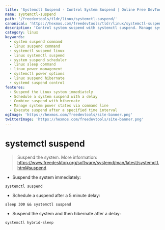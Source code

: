 ```yaml
---
title: 'Systemctl Suspend - Control System Suspend | Online Free DevTools by Hexmos'
name: systemctl-suspend
path: '/freedevtools/tldr/linux/systemctl-suspend/'
canonical: 'https://hexmos.com/freedevtools/tldr/linux/systemctl-suspend/'
description: 'Control system suspend with systemctl suspend. Manage system sleep states and schedule suspend operations. Free online tool, no registration required.'
category: linux
keywords:
  - system suspend command
  - linux suspend command
  - systemctl suspend linux
  - linux systemctl suspend
  - system suspend scheduler
  - linux sleep command
  - linux power management
  - systemctl power options
  - linux suspend hibernate
  - systemd suspend control
features:
  - Suspend the Linux system immediately
  - Schedule a system suspend with a delay
  - Combine suspend with hibernate
  - Manage system power states via command line
  - Execute suspend after a specified time interval
ogImage: 'https://hexmos.com/freedevtools/site-banner.png'
twitterImage: 'https://hexmos.com/freedevtools/site-banner.png'
---
```


# systemctl suspend

> Suspend the system.
> More information: <https://www.freedesktop.org/software/systemd/man/latest/systemctl.html#suspend>.

- Suspend the system immediately:

`systemctl suspend`

- Schedule a suspend after a 5 minute delay:

`sleep 300 && systemctl suspend`

- Suspend the system and then hibernate after a delay:

`systemctl hybrid-sleep`
